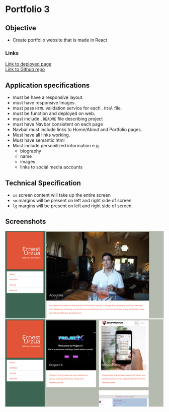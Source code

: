 # Portfolio 3

## Objective
- Create portfolio website that is made in React

### Links
[Link to deployed page](https://ernesturzua.github.io/react-portfolio/ "app website")    	 
[Link to Github repo](https://github.com/ErnestUrzua/react-portfolio "Github Repo")

## Application specifications
- must be have a responsive layout.
- must have responsive Images.
- must pass `HTML` validation service for each `.html` file.
- must be function and deployed on web.
- must include `.README` file describing project
- must have Navbar consistent on each page
- Navbar must include links to Home/About and Portfolio pages.
- Must have all links working.
- Must have semantic html
- Must include personilized information e.g. 
	- biography
	- name
	- images
	- links to social media accounts
	

## Technical Specification
- `xs` screen content will take up the entire screen
- `sm` margins will be present on left and right side of screen.
- `lg` margins will be present on left and right side of screen.

## Screenshots
![About Me](/assets/aboutMe.png "about me")
![Portfolio](/assets/portfolio.png "portfolio")

